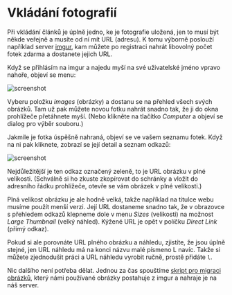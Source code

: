 # Vkládání fotografií

Při vkládání článků je úplně jedno, ke je fotografie uložená, jen to musí být někde veřejně a musíte od ní mít URL (adresu). K tomu výborně poslouží například server [imgur](http://imgur.com), kam můžete po registraci nahrát libovolný počet fotek zdarma a dostanete jejich URL.

Když se přihlásím na imgur a najedu myší na své uživatelské jméno vpravo nahoře, objeví se menu:

![screenshot](http://i.imgur.com/tLPbCee.png)

Vyberu položku *images* (obrázky) a dostanu se na přehled všech svých obrázků. Tam už pak můžete novou fotku nahrát snadno tak, že ji do okna prohlížeče přetáhnete myší. (Nebo klikněte na tlačítko *Computer* a objeví se dialog pro výběr souboru.)

Jakmile je fotka úspěšně nahraná, objeví se ve vašem seznamu fotek. Když na ni pak kliknete, zobrazí se její detail a seznam odkazů:

![screenshot](http://i.imgur.com/z8ciVH4.png)

Nejdůležitější je ten odkaz označený zeleně, to je URL obrázku v plné velikosti. (Schválně si ho zkuste zkopírovat do schránky a vložit do adresního řádku prohlížeče, otevře se vám obrázek v plné velikosti.)

Plná velikost obrázku je ale hodně velká, takže například na titulce webu musíme použít menší verzi. Její URL dostaneme snadno tak, že v obrazovce s přehledem odkazů klepneme dole v menu *Sizes* (velikosti) na možnost *Large Thumbnail* (velký náhled). Kýžené URL je opět v políčku *Direct Link* (přímý odkaz).

Pokud si ale porovnáte URL plného obrázku a náhledu, zjistíte, že jsou úplně stejné, jen URL náhledu má na konci názvu malé písmeno L navíc. Takže si můžete zjednodušit práci a URL náhledu vyrobit ručně, prostě přidáte `l`.

Nic dalšího není potřeba dělat. Jednou za čas spouštíme [skript pro migraci obrázků](https://github.com/zoul/demiurge), který námi používané obrázky postahuje z imgur a nahraje je na náš server.